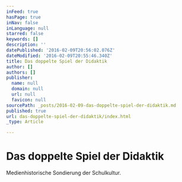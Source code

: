 ```yaml
---
inFeed: true
hasPage: true
inNav: false
inLanguage: null
starred: false
keywords: []
description: ''
datePublished: '2016-02-09T20:56:02.076Z'
dateModified: '2016-02-09T20:55:46.340Z'
title: Das doppelte Spiel der Didaktik
author: []
authors: []
publisher:
  name: null
  domain: null
  url: null
  favicon: null
sourcePath: _posts/2016-02-09-das-doppelte-spiel-der-didaktik.md
published: true
url: das-doppelte-spiel-der-didaktik/index.html
_type: Article

---
```

# Das doppelte Spiel der Didaktik

Medienhistorische Sondierung der Schulkultur.